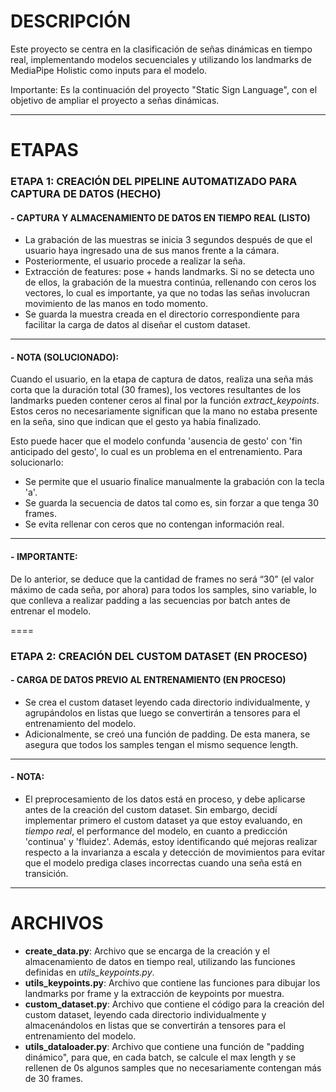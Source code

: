 # DESCRIPCIÓN
Este proyecto se centra en la clasificación de señas dinámicas en tiempo real, implementando modelos secuenciales y utilizando los landmarks de MediaPipe Holistic como inputs para el modelo.

Importante: Es la continuación del proyecto "Static Sign Language", con el objetivo de ampliar el proyecto a señas dinámicas.

----

# ETAPAS
### ETAPA 1: CREACIÓN DEL PIPELINE AUTOMATIZADO PARA CAPTURA DE DATOS (HECHO)
#### - CAPTURA Y ALMACENAMIENTO DE DATOS EN TIEMPO REAL (LISTO)
  - La grabación de las muestras se inicia 3 segundos después de que el usuario haya ingresado una de sus manos frente a la cámara.
  -  Posteriormente, el usuario procede a realizar la seña.
  - Extracción de features: pose + hands landmarks. Si no se detecta uno de ellos, la grabación de la muestra continúa, rellenando con ceros los vectores, lo cual es importante, ya que no todas las señas involucran   movimiento de las manos en todo momento.
  - Se guarda la muestra creada en el directorio correspondiente para facilitar la carga de datos al diseñar el custom dataset.
---

#### - **NOTA (SOLUCIONADO)**:
Cuando el usuario, en la etapa de captura de datos, realiza una seña más corta que la duración total (30 frames), los vectores resultantes de los landmarks pueden contener ceros al final por la función *extract_keypoints*. Estos ceros no necesariamente significan que la mano no estaba presente en la seña, sino que indican que el gesto ya había finalizado.

Esto puede hacer que el modelo confunda 'ausencia de gesto' con 'fin anticipado del gesto', lo cual es un problema en el entrenamiento. Para solucionarlo:
- Se permite que el usuario finalice manualmente la grabación con la tecla 'a'.
- Se guarda la secuencia de datos tal como es, sin forzar a que tenga 30 frames.
- Se evita rellenar con ceros que no contengan información real.

---

#### - **IMPORTANTE**:
De lo anterior, se deduce que la cantidad de frames no será “30” (el valor máximo de cada seña, por ahora) para todos los samples, sino variable, lo que conlleva a realizar padding a las secuencias por batch antes de entrenar el modelo.


====

### ETAPA 2: CREACIÓN DEL CUSTOM DATASET (EN PROCESO)
#### - CARGA DE DATOS PREVIO AL ENTRENAMIENTO (EN PROCESO)
  - Se crea el custom dataset leyendo cada directorio individualmente, y agrupándolos en listas que luego se convertirán a tensores para el entrenamiento del modelo.
  - Adicionalmente, se creó una función de padding. De esta manera, se asegura que todos los samples tengan el mismo sequence length.
----

#### - **NOTA**:
- El preprocesamiento de los datos está en proceso, y debe aplicarse antes de la creación del custom dataset. Sin embargo, decidí implementar primero el custom dataset ya que estoy evaluando, en *tiempo real*, el performance del modelo, en cuanto a predicción 'continua' y 'fluidez'. Además, estoy identificando qué mejoras realizar respecto a la invarianza a escala y detección de movimientos para evitar que el modelo prediga clases incorrectas cuando una seña está en transición.

----



# ARCHIVOS
- **create_data.py**: Archivo que se encarga de la creación y el almacenamiento de datos en tiempo real, utilizando las funciones definidas en *utils_keypoints.py*.
- **utils_keypoints.py**: Archivo que contiene las funciones para dibujar los landmarks por frame y la extracción de keypoints por muestra.
- **custom_dataset.py**: Archivo que contiene el código para la creación del custom dataset, leyendo cada directorio individualmente y almacenándolos en listas que se convertirán a tensores para el entrenamiento del modelo.
- **utils_dataloader.py**: Archivo que contiene una función de "padding dinámico", para que, en cada batch, se calcule el max length y se rellenen de 0s algunos samples que no necesariamente contengan más de 30 frames.
